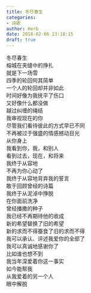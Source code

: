 ```yaml
---  
title: 冬尽春生  
categories:  
- 诗歌  
author: Herb  
date: 2018-02-06 23:18:15  
draft: true
---  
```

冬尽春生  
榕城在夹缝中的挣扎  
就是下一场雪  
四季的轮回何其简单  
一个人的轮回却并非如此    
时间好像为我抚平了伤口  
又好像什么都没做  
越过纠缠的绳结  
我审视现在的你  
尽管我们看待彼此的方式早已不同    
不再被过于强盛的情感撼动目光  
从你身上  
我看到你，我，和别人  
看到过去，现在，和将来    
我终于从容地  
不再为你心动了  
我终于从容地背弃我的誓言  
敢于回顾曾经的诗篇  
我终于从泥淖中挣脱  
在你面前洗净    
曾经播撒的种子  
我已经不再期待他的收成  
新的希望替换了旧的希望  
新的求而不得蚕食了旧的求而不得    
我可以承认、评述我爱你的全部了  
我可以真诚地感谢你了  
比如谁也想不到  
我当年深爱着你这一事实  
如今能帮我  
从我爱着的另一个人  
眼中解脱